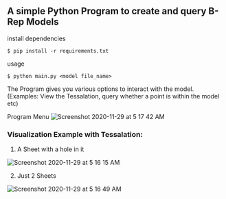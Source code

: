 ## A simple Python Program to create and query B-Rep Models

install dependencies
```
$ pip install -r requirements.txt
```

usage

```
$ python main.py <model file_name>
```

The Program gives you various options to interact with the model. (Examples: View the Tessalation, query whether a point is within the model etc)

Program Menu 
![Screenshot 2020-11-29 at 5 17 42 AM](https://user-images.githubusercontent.com/6475495/100528435-e815d380-3202-11eb-9fdb-712a542b2bc6.png)



### Visualization Example with Tessalation:
1. A Sheet with a hole in it

![Screenshot 2020-11-29 at 5 16 15 AM](https://user-images.githubusercontent.com/6475495/100528445-f95ee000-3202-11eb-8073-25f82783e7d3.png)

2. Just 2 Sheets

![Screenshot 2020-11-29 at 5 16 49 AM](https://user-images.githubusercontent.com/6475495/100528446-fa900d00-3202-11eb-95e4-64e5207bb030.png)
